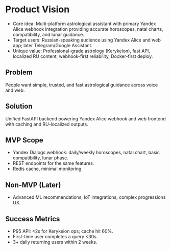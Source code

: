 # Product Vision

- Core idea: Multi-platform astrological assistant with primary Yandex Alice webhook integration providing accurate horoscopes, natal charts, compatibility, and lunar guidance.
- Target users: Russian-speaking audience using Yandex Alice and web app; later Telegram/Google Assistant.
- Unique value: Professional-grade astrology (Kerykeion), fast API, localized RU content, webhook-first reliability, Docker-first deploy.

## Problem
People want simple, trusted, and fast astrological guidance across voice and web.

## Solution
Unified FastAPI backend powering Yandex Alice webhook and web frontend with caching and RU-localized outputs.

## MVP Scope
- Yandex Dialogs webhook: daily/weekly horoscopes, natal chart, basic compatibility, lunar phase.
- REST endpoints for the same features.
- Redis cache, minimal monitoring.

## Non-MVP (Later)
- Advanced ML recommendations, IoT integrations, complex progressions UX.

## Success Metrics
- P95 API: <2s for Kerykeion ops; cache hit 60%.
- First-time user completes a query <30s.
- 3+ daily returning users within 2 weeks.